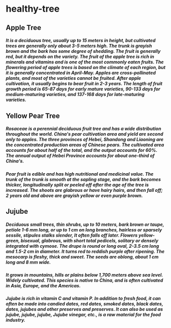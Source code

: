 # healthy-tree
## Apple Tree

##### It is a deciduous tree, usually up to 15 meters in height, but cultivated trees are generally only about 3-5 meters high. The trunk is grayish brown and the bark has some degree of shedding. The fruit is generally red, but it depends on the variety. The fruit of the apple tree is rich in minerals and vitamins and is one of the most commonly eaten fruits. The flowering period of apple trees is based on the climate of each region, but it is generally concentrated in April-May. Apples are cross-pollinated plants, and most of the varieties cannot be fruited. After apple cultivation, it usually begins to bear fruit in 2-3 years. The length of fruit growth period is 65-87 days for early mature varieties, 90-133 days for medium-maturing varieties, and 137-168 days for late-maturing varieties.

## Yellow Pear Tree
##### Rosaceae is a perennial deciduous fruit tree and has a wide distribution throughout the world. China's pear cultivation area and yield are second only to apples. The three provinces of Hebei, Shandong and Liaoning are the concentrated production areas of Chinese pears. The cultivated area accounts for about half of the total, and the output accounts for 60%. The annual output of Hebei Province accounts for about one-third of China's. 
##### Pear fruit is edible and has high nutritional and medicinal value. The trunk of the trunk is smooth at the sapling stage, and the bark becomes thicker, longitudinally split or peeled off after the age of the tree is increased. The shoots are glabrous or have hairy hairs, and then fall off; 2 years old and above are grayish yellow or even purple brown.

## Jujube
##### Deciduous small trees, thin shrubs, up to 10 meters, bark brown or taupe, petiole 1-6 mm long, or up to 1 cm on long branches, hairless or sparsely sessile, stipules stalks slender, It often falls off later. Flowers yellow-green, bisexual, glabrous, with short total pedicels, solitary or densely integrated with cymose. The drupe is round or long oval, 2-3.5 cm long and 1.5-2 cm in diameter. It turns red to reddish purple after ripening. The mesocarp is fleshy, thick and sweet. The seeds are oblong, about 1 cm long and 8 mm wide. 
##### It grows in mountains, hills or plains below 1,700 meters above sea level. Widely cultivated. This species is native to China, and is often cultivated in Asia, Europe, and the Americas.
##### Jujube is rich in vitamin C and vitamin P. In addition to fresh food, it can often be made into candied dates, red dates, smoked dates, black dates, dates, jujubes and other preserves and preserves. It can also be used as jujube, jujube, jujube, Jujube vinegar, etc., is a raw material for the food industry.

